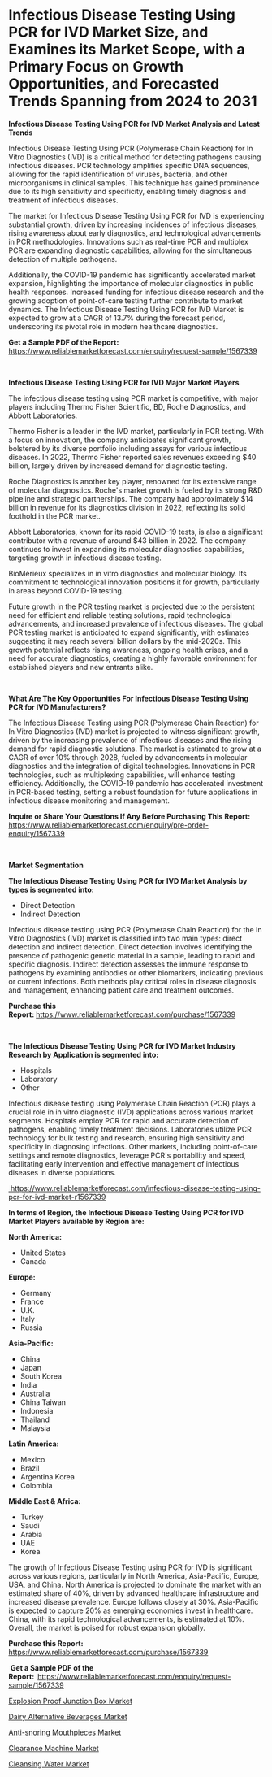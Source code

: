 <p><h1>Infectious Disease Testing Using PCR for IVD Market Size, and Examines its Market Scope, with a Primary Focus on Growth Opportunities, and Forecasted Trends Spanning from 2024 to 2031</h1></p><p><strong>Infectious Disease Testing Using PCR for IVD Market Analysis and Latest Trends</strong></p>
<p><p>Infectious Disease Testing Using PCR (Polymerase Chain Reaction) for In Vitro Diagnostics (IVD) is a critical method for detecting pathogens causing infectious diseases. PCR technology amplifies specific DNA sequences, allowing for the rapid identification of viruses, bacteria, and other microorganisms in clinical samples. This technique has gained prominence due to its high sensitivity and specificity, enabling timely diagnosis and treatment of infectious diseases.</p><p>The market for Infectious Disease Testing Using PCR for IVD is experiencing substantial growth, driven by increasing incidences of infectious diseases, rising awareness about early diagnostics, and technological advancements in PCR methodologies. Innovations such as real-time PCR and multiplex PCR are expanding diagnostic capabilities, allowing for the simultaneous detection of multiple pathogens.</p><p>Additionally, the COVID-19 pandemic has significantly accelerated market expansion, highlighting the importance of molecular diagnostics in public health responses. Increased funding for infectious disease research and the growing adoption of point-of-care testing further contribute to market dynamics. The Infectious Disease Testing Using PCR for IVD Market is expected to grow at a CAGR of 13.7% during the forecast period, underscoring its pivotal role in modern healthcare diagnostics.</p></p>
<p><strong>Get a Sample PDF of the Report:&nbsp;</strong> <a href="https://www.reliablemarketforecast.com/enquiry/request-sample/1567339?utm_campaign=1108&utm_medium=2&utm_source=Github&utm_content=ia&utm_term=07122024&utm_id=infectious-disease-testing-using-pcr-for-ivd">https://www.reliablemarketforecast.com/enquiry/request-sample/1567339</a></p>
<p>&nbsp;</p>
<p><strong>Infectious Disease Testing Using PCR for IVD Major Market Players</strong></p>
<p><p>The infectious disease testing using PCR market is competitive, with major players including Thermo Fisher Scientific, BD, Roche Diagnostics, and Abbott Laboratories. </p><p>Thermo Fisher is a leader in the IVD market, particularly in PCR testing. With a focus on innovation, the company anticipates significant growth, bolstered by its diverse portfolio including assays for various infectious diseases. In 2022, Thermo Fisher reported sales revenues exceeding $40 billion, largely driven by increased demand for diagnostic testing.</p><p>Roche Diagnostics is another key player, renowned for its extensive range of molecular diagnostics. Roche's market growth is fueled by its strong R&D pipeline and strategic partnerships. The company had approximately $14 billion in revenue for its diagnostics division in 2022, reflecting its solid foothold in the PCR market.</p><p>Abbott Laboratories, known for its rapid COVID-19 tests, is also a significant contributor with a revenue of around $43 billion in 2022. The company continues to invest in expanding its molecular diagnostics capabilities, targeting growth in infectious disease testing.</p><p>BioMérieux specializes in in vitro diagnostics and molecular biology. Its commitment to technological innovation positions it for growth, particularly in areas beyond COVID-19 testing. </p><p>Future growth in the PCR testing market is projected due to the persistent need for efficient and reliable testing solutions, rapid technological advancements, and increased prevalence of infectious diseases. The global PCR testing market is anticipated to expand significantly, with estimates suggesting it may reach several billion dollars by the mid-2020s. This growth potential reflects rising awareness, ongoing health crises, and a need for accurate diagnostics, creating a highly favorable environment for established players and new entrants alike.</p></p>
<p>&nbsp;</p>
<p><strong>What Are The Key Opportunities For Infectious Disease Testing Using PCR for IVD Manufacturers?</strong></p>
<p><p>The Infectious Disease Testing using PCR (Polymerase Chain Reaction) for In Vitro Diagnostics (IVD) market is projected to witness significant growth, driven by the increasing prevalence of infectious diseases and the rising demand for rapid diagnostic solutions. The market is estimated to grow at a CAGR of over 10% through 2028, fueled by advancements in molecular diagnostics and the integration of digital technologies. Innovations in PCR technologies, such as multiplexing capabilities, will enhance testing efficiency. Additionally, the COVID-19 pandemic has accelerated investment in PCR-based testing, setting a robust foundation for future applications in infectious disease monitoring and management.</p></p>
<p><strong>Inquire or Share Your Questions If Any Before Purchasing This Report:</strong> <a href="https://www.reliablemarketforecast.com/enquiry/pre-order-enquiry/1567339?utm_campaign=1108&utm_medium=2&utm_source=Github&utm_content=ia&utm_term=07122024&utm_id=infectious-disease-testing-using-pcr-for-ivd">https://www.reliablemarketforecast.com/enquiry/pre-order-enquiry/1567339</a></p>
<p>&nbsp;</p>
<p><strong>Market Segmentation</strong></p>
<p><strong>The Infectious Disease Testing Using PCR for IVD Market Analysis by types is segmented into:</strong></p>
<p><ul><li>Direct Detection</li><li>Indirect Detection</li></ul></p>
<p><p>Infectious disease testing using PCR (Polymerase Chain Reaction) for the In Vitro Diagnostics (IVD) market is classified into two main types: direct detection and indirect detection. Direct detection involves identifying the presence of pathogenic genetic material in a sample, leading to rapid and specific diagnosis. Indirect detection assesses the immune response to pathogens by examining antibodies or other biomarkers, indicating previous or current infections. Both methods play critical roles in disease diagnosis and management, enhancing patient care and treatment outcomes.</p></p>
<p><strong>Purchase this Report:&nbsp;</strong><a href="https://www.reliablemarketforecast.com/purchase/1567339?utm_campaign=1108&utm_medium=2&utm_source=Github&utm_content=ia&utm_term=07122024&utm_id=infectious-disease-testing-using-pcr-for-ivd">https://www.reliablemarketforecast.com/purchase/1567339</a></p>
<p>&nbsp;</p>
<p><strong>The Infectious Disease Testing Using PCR for IVD Market Industry Research by Application is segmented into:</strong></p>
<p><ul><li>Hospitals</li><li>Laboratory</li><li>Other</li></ul></p>
<p><p>Infectious disease testing using Polymerase Chain Reaction (PCR) plays a crucial role in in vitro diagnostic (IVD) applications across various market segments. Hospitals employ PCR for rapid and accurate detection of pathogens, enabling timely treatment decisions. Laboratories utilize PCR technology for bulk testing and research, ensuring high sensitivity and specificity in diagnosing infections. Other markets, including point-of-care settings and remote diagnostics, leverage PCR's portability and speed, facilitating early intervention and effective management of infectious diseases in diverse populations.</p></p>
<p><a href="https://www.reliablemarketforecast.com/infectious-disease-testing-using-pcr-for-ivd-market-r1567339?utm_campaign=1108&utm_medium=2&utm_source=Github&utm_content=ia&utm_term=07122024&utm_id=infectious-disease-testing-using-pcr-for-ivd">&nbsp;https://www.reliablemarketforecast.com/infectious-disease-testing-using-pcr-for-ivd-market-r1567339</a></p>
<p><strong>In terms of Region, the Infectious Disease Testing Using PCR for IVD Market Players available by Region are:</strong></p>
<p>
    <p> <strong> North America: </strong>
        <ul>
            <li>United States</li>
            <li>Canada</li>
        </ul>
        </p> 
    <p> <strong> Europe: </strong>
        <ul>
            <li>Germany</li>
            <li>France</li>
            <li>U.K.</li>
            <li>Italy</li>
            <li>Russia</li>
        </ul>
        </p> 
    <p> <strong> Asia-Pacific: </strong>
        <ul>
            <li>China</li>
            <li>Japan</li>
            <li>South Korea</li>
            <li>India</li>
            <li>Australia</li>
            <li>China Taiwan</li>
            <li>Indonesia</li>
            <li>Thailand</li>
            <li>Malaysia</li>
        </ul>
        </p> 
    <p> <strong> Latin America: </strong>
        <ul>
            <li>Mexico</li>
            <li>Brazil</li>
            <li>Argentina Korea</li>
            <li>Colombia</li>
        </ul>
        </p> 
    <p> <strong> Middle East & Africa: </strong>
        <ul>
            <li>Turkey</li>
            <li>Saudi</li>
            <li>Arabia</li>
            <li>UAE</li>
            <li>Korea</li>
        </ul>
    </p>
    </p>
<p><p>The growth of Infectious Disease Testing using PCR for IVD is significant across various regions, particularly in North America, Asia-Pacific, Europe, USA, and China. North America is projected to dominate the market with an estimated share of 40%, driven by advanced healthcare infrastructure and increased disease prevalence. Europe follows closely at 30%. Asia-Pacific is expected to capture 20% as emerging economies invest in healthcare. China, with its rapid technological advancements, is estimated at 10%. Overall, the market is poised for robust expansion globally.</p></p>
<p><strong>Purchase this Report: </strong><a href="https://www.reliablemarketforecast.com/purchase/1567339?utm_campaign=1108&utm_medium=2&utm_source=Github&utm_content=ia&utm_term=07122024&utm_id=infectious-disease-testing-using-pcr-for-ivd">https://www.reliablemarketforecast.com/purchase/1567339</a></p>
<p>&nbsp;<strong>Get a Sample PDF of the Report:&nbsp;&nbsp;</strong><a href="https://www.reliablemarketforecast.com/enquiry/request-sample/1567339?utm_campaign=1108&utm_medium=2&utm_source=Github&utm_content=ia&utm_term=07122024&utm_id=infectious-disease-testing-using-pcr-for-ivd">https://www.reliablemarketforecast.com/enquiry/request-sample/1567339</a></p>
<p><strong></strong></p>
<p><p><a href="https://issuu.com/reportprime-2/docs/explosion-proof-junction-box-market_40f3a8e3fc81c6?utm_campaign=1108&utm_medium=2&utm_source=Github&utm_content=ia&utm_term=07122024&utm_id=infectious-disease-testing-using-pcr-for-ivd">Explosion Proof Junction Box Market</a></p><p><a href="https://www.linkedin.com/pulse/forecasts-dairy-alternative-beverages-market-anticipated-5-cagr-jjauf?utm_campaign=1108&utm_medium=2&utm_source=Github&utm_content=ia&utm_term=07122024&utm_id=infectious-disease-testing-using-pcr-for-ivd">Dairy Alternative Beverages Market</a></p><p><a href="https://github.com/CliffMedina6/Market-Research-Report-List-7/blob/main/anti-snoring-mouthpieces-market.md?utm_campaign=1108&utm_medium=2&utm_source=Github&utm_content=ia&utm_term=07122024&utm_id=infectious-disease-testing-using-pcr-for-ivd">Anti-snoring Mouthpieces Market</a></p><p><a href="https://issuu.com/reportprime-2/docs/clearance-machine-market-size-2030.pptx?utm_campaign=1108&utm_medium=2&utm_source=Github&utm_content=ia&utm_term=07122024&utm_id=infectious-disease-testing-using-pcr-for-ivd">Clearance Machine Market</a></p><p><a href="https://www.linkedin.com/pulse/navigating-cleansing-water-market-through-2024-2031showing-significant-xyhjf?utm_campaign=1108&utm_medium=2&utm_source=Github&utm_content=ia&utm_term=07122024&utm_id=infectious-disease-testing-using-pcr-for-ivd">Cleansing Water Market</a></p></p>